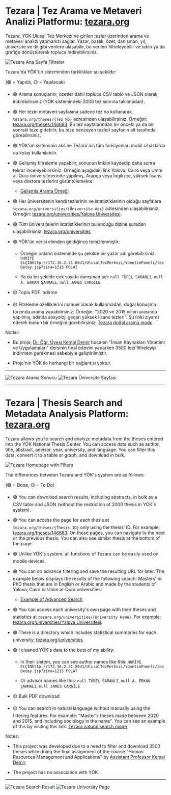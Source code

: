 # Tezara | Tez Arama ve Metaveri Analizi Platformu: [tezara.org](https://tezara.org)

Tezara, YÖK Ulusal Tez Merkezi'ne girilen tezler üzerinden arama ve metaveri analizi yapmanızı sağlar. Yazar, başlık, özet, danışman, yıl, üniversite ve dil gibi verilere ulaşabilir, bu verileri filtreleyebilir ve tablo ya da grafiğe dönüştürerek topluca indirebilirsiniz.

![Tezara Ana Sayfa Filtreler](https://bucket.tezara.org/mockups/home_filters.png)

Tezara'da YÖK'ün sisteminden farklılıkları şu şekilde:

(🟢 = Yapıldı, 🟡 = Yapılacak)

- 🟢 Arama sonuçlarını, özetler dahil topluca CSV tablo ve JSON olarak indirebilirsiniz (YÖK sistemindeki 2000 tez sınırına takılmadan).

- 🟢 Her tezin metaveri sayfasına sadece tez no kullanarak `tezara.org/theses/{Tez No}` adresinden ulaşabilirsiniz. Örneğin: [tezara.org/theses/146683](https://tezara.org/theses/146683). Bu tez sayfalarından bir önceki ya da bir sonraki teze gidebilir, bu teze benzeyen tezleri sayfanın alt tarafında görebilirsiniz.

- 🟢 YÖK'ün sisteminin aksine Tezara'nın tüm fonsiyonları mobil cihazlarda da kolay kullanılabilir.

- 🟢 Gelişmiş filtreleme yapabilir, sonucun linkini kaydedip daha sonra tekrar inceleyebilirsiniz. Örneğin aşağıdaki link Yalova, Cairo veya Umm al-Qura üniversitelerinde yapılmış, Arapça veya İngilizce, yüksek lisans veya doktora tezlerini görüntülemekte:

  - [Gelişmiş Arama Örneği](<https://tezara.org/search?languages=Arap%C3%A7a,%C4%B0ngilizce&thesis-types=Doktora,Y%C3%BCksek+Lisans&universities=Umm+al-Qura+University,Cairo+University+(%D8%AC%D8%A7%D9%85%D8%B9%D8%A9+%D8%A7%D9%84%D9%82%D8%A7%D9%87%D8%B1%D8%A9),Yalova+%C3%9Cniversitesi&advanced=true>)

- 🟢 Her üniversitenin kendi tezlerinin ve istatistiklerinin olduğu sayfalara `tezara.org/universities/{Üniversite Adı}` adresinden ulaşabilirsiniz. Örneğin: [tezara.org/universities/Yalova Üniversitesi](https://tezara.org/universities/Yalova%20%C3%9Cniversitesi).

- 🟢 Tüm üniversitelerin istatistiklerinin bulunduğu dizine şuradan ulaşabilirsiniz: [tezara.org/universities](https://tezara.org/universities)

- 🟢 YÖK'ün verisi elimden geldiğince temizlenmiştir:

  - Örneğin onların sisteminde şu şekilde bir yazar adı görebilirsiniz: `HURİYE ELÇİNhttp://172.16.2.31:8041/UlusalTezMerkezi/YonetimPaneli/tezDetay.jsp?sira=1215 POLAT`

  - Ya da bu şekilde çok sayıda danışman adı: `null TÜREL SARANLI`, `null A. ERKAN ŞAHMALI`, `null JAMES CARGİLE`

- 🟡 Toplu PDF indirme

- 🟡 Fitreleme özelliklerini manuel olarak kullanmadan, doğal konuşma tarzında arama yapabilirsiniz. Örneğin: "2020 ve 2015 yılları arasında yapılmış, adında sosyoloji geçen yüksek lisans tezleri". Şu linki ziyaret ederek bunun bir örneğini görebilirsiniz: [Tezara doğal arama modu](https://tezara.org/search?q=2020%20ve%202015%20y%C4%B1llar%C4%B1%20aras%C4%B1nda%20yap%C4%B1lm%C4%B1%C5%9F,%20ad%C4%B1nda%20sosyoloji%20ge%C3%A7en%20y%C3%BCksek%20lisans%20tezleri&fcall=true)

Notlar:

- Bu proje, [Dr. Öğr. Üyesi Kemal Demir](https://ubs.yalova.edu.tr/ABPDS/AcademicInformation/BilgiGoruntulemev2/Index?pid=U2bdP510gBlFktL3iVOXsQ!xGGx!!xGGx!) hocanın "İnsan Kaynakları Yönetimi ve Uygulamaları" dersinin final ödevini yaparken 3500 tezi filtreleyip indirmem gerekmesi sebebiyle geliştirilmiştir.

- Proje'nin YÖK ile herhangi bir bağlantısı yoktur.

---

![Tezara Arama Sonucu](https://bucket.tezara.org/mockups/search.png)
![Tezara Üniversite Sayfası](https://bucket.tezara.org/mockups/university.png)

---

# Tezara | Thesis Search and Metadata Analysis Platform: [tezara.org](https://tezara.org)

Tezara allows you to search and analyze metadata from the theses entered into the YÖK National Thesis Center. You can access data such as author, title, abstract, advisor, year, university, and language. You can filter this data, convert it to a table or graph, and download in bulk.

![Tezara Homepage with Filters](https://bucket.tezara.org/mockups/home_filters.png)

The differences between Tezara and YÖK's system are as follows:

(🟢 = Done, 🟡 = To Do)

- 🟢 You can download search results, including abstracts, in bulk as a CSV table and JSON (without the restriction of 2000 thesis in YÖK's system).

- 🟢 You can access the page for each thesis at `tezara.org/theses/{Thesis ID}` only using the thesis' ID. For example: [tezara.org/theses/146683](https://tezara.org/theses/146683). On these pages, you can navigate to the next or the previous thesis. You can also see similar thesis at the bottom of the page.

- 🟢 Unlike YÖK's system, all functions of Tezara can be easily used on mobile devices.

- 🟢 You can do advance filtering and save the resulting URL for later. The example below displays the results of the following search: Masters' or PhD thesis that are in English or Arabic and made by the students of Yalova, Cairo or Umm al-Qura universities:

  - [Example of Advanced Search](<https://tezara.org/search?languages=Arap%C3%A7a,%C4%B0ngilizce&thesis-types=Doktora,Y%C3%BCksek+Lisans&universities=Umm+al-Qura+University,Cairo+University+(%D8%AC%D8%A7%D9%85%D8%B9%D8%A9+%D8%A7%D9%84%D9%82%D8%A7%D9%87%D8%B1%D8%A9),Yalova+%C3%9Cniversitesi&advanced=true>)

- 🟢 You can access each university's own page with their theses and statistics at `tezara.org/universities/{University Name}`. For example: [tezara.org/universities/Yalova Üniversitesi](https://tezara.org/universities/Yalova%20%C3%9Cniversitesi).

- 🟢 There is a directory which includes statistical summaries for each university: [tezara.org/universities](https://tezara.org/universities)

- 🟢 I cleaned YÖK's data to the best of my ability:

  - In their sistem, you can see author names like this: `HURİYE ELÇİNhttp://172.16.2.31:8041/UlusalTezMerkezi/YonetimPaneli/tezDetay.jsp?sira=1215 POLAT`

  - Or advisor names like this: `null TÜREL SARANLI`, `null A. ERKAN ŞAHMALI`, `null JAMES CARGİLE`

- 🟡 Bulk PDF download

- 🟡 You can search in natural language without manually using the filtering features. For example: "Master's theses made between 2020 and 2015, and including sociology in the name". You can see an example of this by visiting this link: [Tezara natural search mode](https://tezara.org/search?q=2020%20ve%202015%20y%C4%B1llar%C4%B1%20aras%C4%B1nda%20yap%C4%B1lm%C4%B1%C5%9F,%20ad%C4%B1nda%20sosyoloji%20ge%C3%A7en%20y%C3%BCksek%20lisans%20tezleri&fcall=true)

Notes:

- This project was developed due to a need to filter and download 3500 theses while doing the final assignment of the course "Human Resources Management and Applications" by [Assistant Professor Kemal Demir](https://ubs.yalova.edu.tr/ABPDS/AcademicInformation/BilgiGoruntulemev2/Index?pid=U2bdP510gBlFktL3iVOXsQ!xGGx!!xGGx!).

- The project has no association with YÖK.

---

![Tezara Search Result](https://bucket.tezara.org/mockups/search.png)
![Tezara University Page](https://bucket.tezara.org/mockups/university.png)

